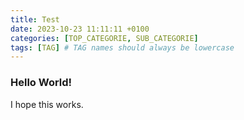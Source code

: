 ```yaml
---
title: Test
date: 2023-10-23 11:11:11 +0100
categories: [TOP_CATEGORIE, SUB_CATEGORIE]
tags: [TAG] # TAG names should always be lowercase
---
```


### Hello World!

I hope this works.
